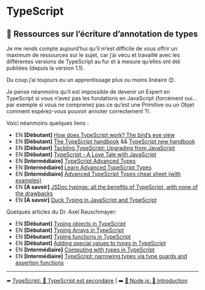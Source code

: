 # TypeScript

## 🐲 Ressources sur l’écriture d’annotation de types

Je me rends compte aujourd’hui qu’il m’est difficile de vous offrir un maximum de ressources sur le sujet, car j’ai vécu et travaillé avec les différentes versions de TypeScript au fur et à mesure qu’elles ont été publiées (depuis la version 1.1).

Du coup j’ai toujours eu un apprentissage plus ou moins linéaire 😊.

Je pense néanmoins qu’il est impossible de devenir un Expert en TypeScript si vous n’avez pas les fondations en JavaScript (forcément oui… par exemple si vous ne comprenez pas ce qu’est une Primitive ou un Objet comment espérez-vous pouvoir annoter correctement ?).

Voici néanmoins quelques liens :

- EN  **[Débutant]** [How does TypeScript work? The bird’s eye view](https://2ality.com/2020/04/typescript-workflows.html)
- EN  **[Débutant]** [The TypeScript handbook](https://www.typescriptlang.org/docs/handbook/intro.html) && [TypeScript new handbook](https://github.com/microsoft/TypeScript-New-Handbook)
- EN  **[Débutant]** [Tackling TypeScript: Upgrading from JavaScript](https://exploringjs.com/tackling-ts/index.html)
- EN  **[Débutant]** [TypeScript - A Love Tale with JavaScript](https://www.youtube.com/watch?v=9YOHg3rt3W8)
- EN  **[Intermédiaire]** [TypeScript Advanced Types](https://www.typescriptlang.org/docs/handbook/advanced-types.html)
- EN  **[Intermédiaire]** [Learn Advanced TypeScript Types](https://medium.com/free-code-camp/typescript-curry-ramda-types-f747e99744ab)
- EN  **[Intermédiaire]** [Advanced TypeScript Types cheat sheet (with examples)](https://dev.to/ibrahima92/advanced-typescript-types-cheat-sheet-with-examples-5414)
- EN  **[A savoir]** [JSDoc typings: all the benefits of TypeScript, with none of the drawbacks](https://gils-blog.tayar.org/posts/jsdoc-typings-all-the-benefits-none-of-the-drawbacks/)
- EN  **[A savoir]** [Duck Typing in JavaScript and TypeScript](https://www.geeksforgeeks.org/typescript-duck-typing/)

Quelques articles du Dr. Axel Rauschmayer:

- EN **[Débutant]** [Typing objects in TypeScript](https://2ality.com/2020/01/typing-objects-typescript.html)
- EN **[Débutant]** [Typing Arrays in TypeScript](https://2ality.com/2020/02/typing-arrays-typescript.html)
- EN **[Débutant]** [Typing functions in TypeScript](https://2ality.com/2020/04/typing-functions-typescript.html)
- EN **[Débutant]** [Adding special values to types in TypeScript](https://2ality.com/2020/01/special-values-typescript.html)
- EN **[Intermédiaire]** [Computing with types in TypeScript](https://2ality.com/2020/06/computing-with-types.html)
- EN **[Intermédiaire]** [TypeScript: narrowing types via type guards and assertion functions](https://2ality.com/2020/06/type-guards-assertion-functions-typescript.html)

---

⬅️ [TypeScript: 🙊 TypeScript est secondaire](./2-typescript-est-secondaire.md) |
➡️ [🐢 Node.js: 🌝 Introduction](../5-nodejs/1-introduction.md)
